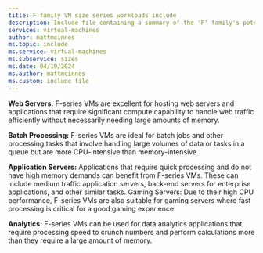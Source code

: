 ```yaml
---
title: F family VM size series workloads include
description: Include file containing a summary of the 'F' family's potential workloads.
services: virtual-machines
author: mattmcinnes
ms.topic: include
ms.service: virtual-machines
ms.subservice: sizes
ms.date: 04/19/2024
ms.author: mattmcinnes
ms.custom: include file
---
```

**Web Servers:** F-series VMs are excellent for hosting web servers and applications that require significant compute capability to handle web traffic efficiently without necessarily needing large amounts of memory.

**Batch Processing:** F-series VMs are ideal for batch jobs and other processing tasks that involve handling large volumes of data or tasks in a queue but are more CPU-intensive than memory-intensive.

**Application Servers:** Applications that require quick processing and do not have high memory demands can benefit from F-series VMs. These can include medium traffic application servers, back-end servers for enterprise applications, and other similar tasks.
Gaming Servers: Due to their high CPU performance, F-series VMs are also suitable for gaming servers where fast processing is critical for a good gaming experience.

**Analytics:** F-series VMs can be used for data analytics applications that require processing speed to crunch numbers and perform calculations more than they require a large amount of memory.